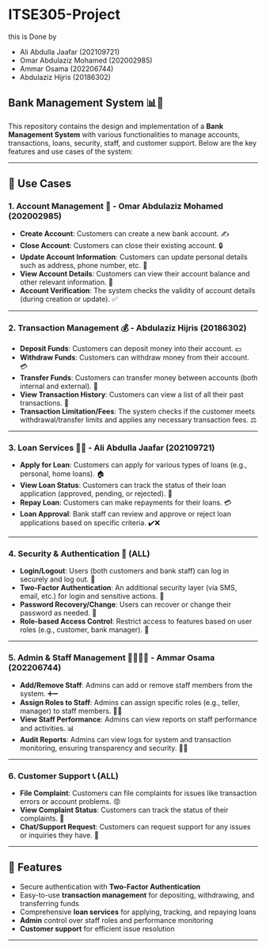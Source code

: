 # ITSE305-Project
this is Done by 
- Ali Abdulla Jaafar (202109721)
- Omar Abdulaziz Mohamed (202002985)
- Ammar Osama (202206744)
- Abdulaziz Hijris (20186302)
## Bank Management System 📊🏦

This repository contains the design and implementation of a **Bank Management System** with various functionalities to manage accounts, transactions, loans, security, staff, and customer support. Below are the key features and use cases of the system:

---

## 📂 **Use Cases**

### 1. **Account Management** 🧾 - Omar Abdulaziz Mohamed (202002985)
- **Create Account**: Customers can create a new bank account. ✍️
- **Close Account**: Customers can close their existing account. 🔒
- **Update Account Information**: Customers can update personal details such as address, phone number, etc. 📝
- **View Account Details**: Customers can view their account balance and other relevant information. 👀
- **Account Verification**: The system checks the validity of account details (during creation or update). ✅

---

### 2. **Transaction Management** 💰 - Abdulaziz Hijris (20186302)
- **Deposit Funds**: Customers can deposit money into their account. 💵
- **Withdraw Funds**: Customers can withdraw money from their account. 💳
- **Transfer Funds**: Customers can transfer money between accounts (both internal and external). 🔁
- **View Transaction History**: Customers can view a list of all their past transactions. 📜
- **Transaction Limitation/Fees**: The system checks if the customer meets withdrawal/transfer limits and applies any necessary transaction fees. ⚖️

---

### 3. **Loan Services** 🏡💸 - Ali Abdulla Jaafar (202109721)
- **Apply for Loan**: Customers can apply for various types of loans (e.g., personal, home loans). 🏠
- **View Loan Status**: Customers can track the status of their loan application (approved, pending, or rejected). 📑
- **Repay Loan**: Customers can make repayments for their loans. 💳
- **Loan Approval**: Bank staff can review and approve or reject loan applications based on specific criteria. ✔️❌

---

### 4. **Security & Authentication** 🔐 (ALL)
- **Login/Logout**: Users (both customers and bank staff) can log in securely and log out. 🔑
- **Two-Factor Authentication**: An additional security layer (via SMS, email, etc.) for login and sensitive actions. 📲
- **Password Recovery/Change**: Users can recover or change their password as needed. 🔄
- **Role-based Access Control**: Restrict access to features based on user roles (e.g., customer, bank manager). 🚪

---

### 5. **Admin & Staff Management** 👨‍💼👩‍💼 - Ammar Osama (202206744)
- **Add/Remove Staff**: Admins can add or remove staff members from the system. ➕➖
- **Assign Roles to Staff**: Admins can assign specific roles (e.g., teller, manager) to staff members. 🧑‍💻
- **View Staff Performance**: Admins can view reports on staff performance and activities. 📊
- **Audit Reports**: Admins can view logs for system and transaction monitoring, ensuring transparency and security. 🕵️‍♀️

---

### 6. **Customer Support** 📞 (ALL)
- **File Complaint**: Customers can file complaints for issues like transaction errors or account problems. 😡
- **View Complaint Status**: Customers can track the status of their complaints. 📍
- **Chat/Support Request**: Customers can request support for any issues or inquiries they have. 💬

---

## 🚀 **Features**
- Secure authentication with **Two-Factor Authentication**  
- Easy-to-use **transaction management** for depositing, withdrawing, and transferring funds  
- Comprehensive **loan services** for applying, tracking, and repaying loans  
- **Admin** control over staff roles and performance monitoring  
- **Customer support** for efficient issue resolution  

---


